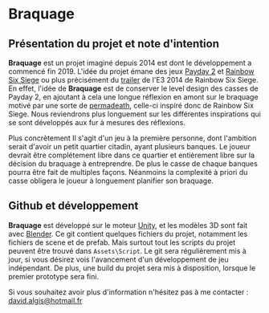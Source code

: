 # Braquage

## Présentation du projet et note d'intention

**Braquage** est un projet imaginé depuis 2014 est dont le développement a commencé fin 2019. 
L'idée du projet émane des jeux [Payday 2](https://www.gamekult.com/jeux/payday-2-3050122412.html) et [Rainbow Six Siege](https://www.gamekult.com/jeux/tom-clancy-s-rainbow-six-siege-3010010109.html) ou plus précisément du [trailer](https://www.youtube.com/watch?v=6wlvYh0h63k) de l'E3 2014 de Rainbow Six Siege. En effet, l'idée de **Braquage** est de conserver le level design des casses de Payday 2, en ajoutant à cela une longue réflexion en amont sur le braquage motivé par une sorte de [permadeath](https://en.wikipedia.org/wiki/Permadeath), celle-ci inspiré donc de Rainbow Six Siege. Nous reviendrons plus longuement sur les différentes inspirations qui se sont développés aux fur à mesures des réflexions.

Plus concrètement Il s'agit d'un jeu à la première personne, dont l'ambition serait d'avoir un petit quartier citadin, ayant plusieurs banques. Le joueur devrait être complétement libre dans ce quartier et entièrement libre sur la décision du braquage à entreprendre. De plus le casse de chaque banques pourra être fait de multiples façons. Néanmoins la complexité à priori du casse obligera le joueur à longuement planifier son braquage.

## Github et développement

**Braquage** est développé sur le moteur [Unity](https://unity.com/), et les modèles 3D sont fait avec [Blender](https://www.blender.org/). Ce git contient quelques fichiers du projet, notamment les fichiers de scene et de prefab. Mais surtout tout les scripts du projet peuvent être trouvé dans `Assets\Script`. Le git sera régulièrement mis à jour, si vous désirez vois l'avancement d'un développement de jeu indépendant. De plus, une build du projet sera mis à disposition, lorsque le premier prototype sera fini. 

Si vous souhaitez avoir plus d'information n'hésitez pas à me contacter : david.algis@hotmail.fr
